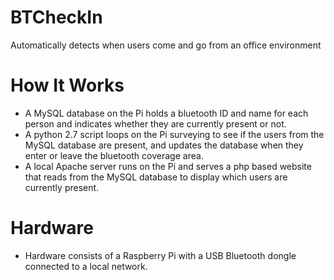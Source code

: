 # BTCheckIn
Automatically detects when users come and go from an office environment

# How It Works

* A MySQL database on the Pi holds a bluetooth ID and name for each person and indicates whether they are currently present or not.
* A python 2.7 script loops on the Pi surveying to see if the users from the MySQL database are present, and updates the database when they enter or leave the bluetooth coverage area.
* A local Apache server runs on the Pi and serves a php based website that reads from the MySQL database to display which users are currently present.

# Hardware

* Hardware consists of a Raspberry Pi with a USB Bluetooth dongle connected to a local network.
